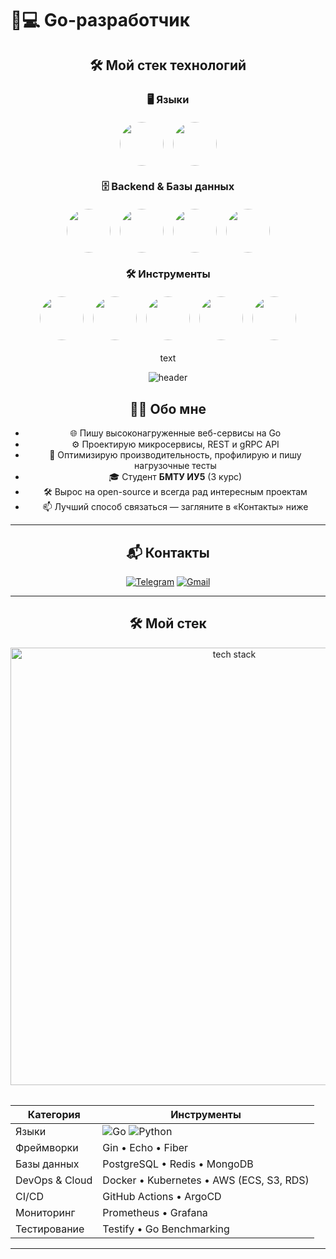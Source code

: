 # 👨💻 Go-разработчик

<div align="center">

## 🛠 Мой стек технологий

### 🖥 Языки
<div style="display: flex; justify-content: center; gap: 15px; margin: 20px 0;">
  <img src="https://img.shields.io/badge/Go-00ADD8?logo=go&logoColor=white&style=for-the-badge" width="70" height="70" style="border-radius: 50%">
  <img src="https://img.shields.io/badge/Python-3776AB?logo=python&logoColor=white&style=for-the-badge" width="70" height="70" style="border-radius: 50%">
</div>

### 🗄️ Backend & Базы данных
<div style="display: flex; justify-content: center; gap: 15px; margin: 20px 0;">
  <img src="https://img.shields.io/badge/Gin-0099E1?logo=go&logoColor=white&style=for-the-badge" width="70" height="70" style="border-radius: 50%">
  <img src="https://img.shields.io/badge/PostgreSQL-4169E1?logo=postgresql&logoColor=white&style=for-the-badge" width="70" height="70" style="border-radius: 50%">
  <img src="https://img.shields.io/badge/Redis-DC382D?logo=redis&logoColor=white&style=for-the-badge" width="70" height="70" style="border-radius: 50%">
  <img src="https://img.shields.io/badge/SQLite-003B57?logo=sqlite&logoColor=white&style=for-the-badge" width="70" height="70" style="border-radius: 50%">
</div>

### 🛠 Инструменты
<div style="display: flex; justify-content: center; gap: 15px; margin: 20px 0;">
  <img src="https://img.shields.io/badge/Kafka-231F20?logo=apachekafka&logoColor=white&style=for-the-badge" width="70" height="70" style="border-radius: 50%">
  <img src="https://img.shields.io/badge/gRPC-4285F4?logo=google&logoColor=white&style=for-the-badge" width="70" height="70" style="border-radius: 50%">
  <img src="https://img.shields.io/badge/JWT-000000?logo=jsonwebtokens&logoColor=white&style=for-the-badge" width="70" height="70" style="border-radius: 50%">
  <img src="https://img.shields.io/badge/Swagger-85EA2D?logo=swagger&logoColor=black&style=for-the-badge" width="70" height="70" style="border-radius: 50%">
  <img src="https://img.shields.io/badge/Git-F05032?logo=git&logoColor=white&style=for-the-badge" width="70" height="70" style="border-radius: 50%">
</div>


text
<!-- Header with soft gradient wave -->
<p align="center">
  <img src="https://capsule-render.vercel.app/api?type=waving&color=0:8ddf9,100:2395ff&height=200&section=header&text=Привет!%20Я%20Go%20Backend%20Developer&fontSize=40&fontColor=ffffff&animation=fadeIn" alt="header"/>
</p>

## 👨‍💻 Обо мне
- 🌐 Пишу высоконагруженные веб-сервисы на Go  
- ⚙️ Проектирую микросервисы, REST и gRPC API  
- 🚀 Оптимизирую производительность, профилирую и пишу нагрузочные тесты  
- 🎓 Студент **БМТУ ИУ5** (3 курс)  
- 🛠️ Вырос на open-source и всегда рад интересным проектам  
- 📫 Лучший способ связаться — загляните в «Контакты» ниже   

---

## 📬 Контакты
[![Telegram](https://img.shields.io/badge/Telegram-2CA5E0?style=for-the-badge&logo=telegram&logoColor=white)](https://t.me/your_nick)
[![Gmail](https://img.shields.io/badge/Gmail-D14836?style=for-the-badge&logo=gmail&logoColor=white)](mailto:youremail@gmail.com)

---

## 🛠️ Мой стек

<!-- Skill Icons (крупные круглые) -->
<p align="center" style="margin-bottom: 2rem;">
  <img src="https://skillicons.dev/icons?i=go,gin,gorm,grpc,docker,kubernetes,aws,postgres,redis,graphql,linux,git&theme=light&perline=6" width="700" alt="tech stack"/>
</p>

| Категория         | Инструменты |
|-------------------|-------------|
| Языки             | ![Go](https://img.shields.io/badge/-Go-00ADD8?style=flat&logo=go&logoColor=white) ![Python](https://img.shields.io/badge/-Python-3776AB?style=flat&logo=python&logoColor=white) |
| Фреймворки        | Gin • Echo • Fiber |
| Базы данных       | PostgreSQL • Redis • MongoDB |
| DevOps & Cloud    | Docker • Kubernetes • AWS (ECS, S3, RDS) |
| CI/CD             | GitHub Actions • ArgoCD |
| Мониторинг        | Prometheus • Grafana |
| Тестирование      | Testify • Go Benchmarking |

---
